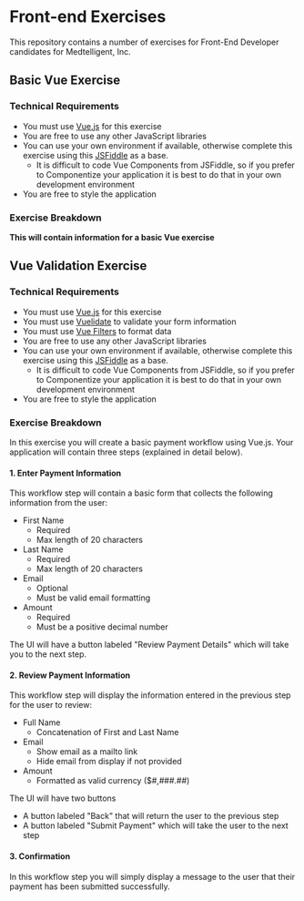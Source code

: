 # Front-end Exercises
This repository contains a number of exercises for Front-End Developer candidates for Medtelligent, Inc.

## Basic Vue Exercise

### Technical Requirements
* You must use [Vue.js](https://vuejs.org/) for this exercise
* You are free to use any other JavaScript libraries
* You can use your own environment if available, otherwise complete this exercise using this [JSFiddle](https://jsfiddle.net/medtelligent_engineering/w7qbg8fy/6/) as a base.
  * It is difficult to code Vue Components from JSFiddle, so if you prefer to Componentize your application it is best to do that in your own development environment
* You are free to style the application

### Exercise Breakdown
**This will contain information for a basic Vue exercise**

## Vue Validation Exercise

### Technical Requirements
* You must use [Vue.js](https://vuejs.org/) for this exercise
* You must use [Vuelidate](https://vuelidate.js.org/) to validate your form information
* You must use [Vue Filters](https://vuejs.org/v2/guide/filters.html) to format data
* You are free to use any other JavaScript libraries
* You can use your own environment if available, otherwise complete this exercise using this [JSFiddle](https://jsfiddle.net/medtelligent_engineering/snb28arq/19/) as a base.
  * It is difficult to code Vue Components from JSFiddle, so if you prefer to Componentize your application it is best to do that in your own development environment
* You are free to style the application

### Exercise Breakdown
In this exercise you will create a basic payment workflow using Vue.js. Your application will contain three steps (explained in detail below).

#### 1. Enter Payment Information
This workflow step will contain a basic form that collects the following information from the user:

* First Name
  * Required
  * Max length of 20 characters
* Last Name
  * Required
  * Max length of 20 characters
* Email
  * Optional
  * Must be valid email formatting
* Amount
  * Required
  * Must be a positive decimal number

The UI will have a button labeled "Review Payment Details" which will take you to the next step.

#### 2. Review Payment Information
This workflow step will display the information entered in the previous step for the user to review:
* Full Name
  * Concatenation of First and Last Name
* Email
  * Show email as a mailto link
  * Hide email from display if not provided
* Amount
  * Formatted as valid currency ($#,###.##)

The UI will have two buttons
* A button labeled "Back" that will return the user to the previous step
* A button labeled "Submit Payment" which will take the user to the next step

#### 3. Confirmation
In this workflow step you will simply display a message to the user that their payment has been submitted successfully.
